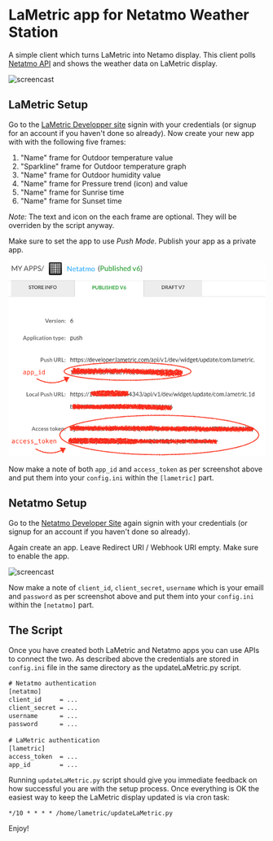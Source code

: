 # LaMetric app for Netatmo Weather Station

A simple client which turns LaMetric into Netamo display. This client polls [Netatmo API](https://github.com/philippelt/netatmo-api-python)  and shows the weather data on LaMetric display.

![screencast](screenshots/netatmo.gif)

## LaMetric Setup

Go to the [LaMetric Developper site](https://developer.lametric.com) signin with your credentials (or signup for an account if you haven't done so already). Now create your new app with with the following five frames:

1. "Name" frame for Outdoor temperature value
2. "Sparkline" frame for Outdoor temperature graph
3. "Name" frame for Outdoor humidity value
4. "Name" frame for Pressure trend (icon) and value
5. "Name" frame for Sunrise time
6. "Name" frame for Sunset time

*Note:* The text and icon on the each frame are optional. They will be overriden by the script anyway.

Make sure to set the app to use *Push Mode*. Publish your app as a private app.

![screencast](screenshots/lametric_app2.png)

Now make a note of both `app_id` and `access_token` as per screenshot above and put them into your `config.ini` within the `[lametric]` part.

## Netatmo Setup

Go to the [Netatmo Developer Site](https://dev.netatmo.com) again signin with your credentials (or signup for an account if you haven't done so already).

Again create an app. Leave Redirect URI / Webhook URI empty. Make sure to enable the app. 

![screencast](screenshots/netatmo_app.png)

Now make a note of `client_id`, `client_secret`, `username` which is your emaill and `password` as per screenshot above and put them into your `config.ini` within the `[netatmo]` part.

## The Script 

Once you have created both LaMetric and Netatmo apps you can use APIs to connect the two. As described above the credentials are stored in `config.ini` file in the same directory as the updateLaMetric.py script.

```
# Netatmo authentication
[netatmo]
client_id     = ...
client_secret = ...
username      = ...
password      = ...

# LaMetric authentication
[lametric]
access_token  = ...
app_id        = ...
```

Running `updateLaMetric.py` script should give you immediate feedback on how successful you are with the setup process. Once everything is OK the easiest way to keep the LaMetric display updated is via cron task:

```
*/10 * * * * /home/lametric/updateLaMetric.py
```

Enjoy!
